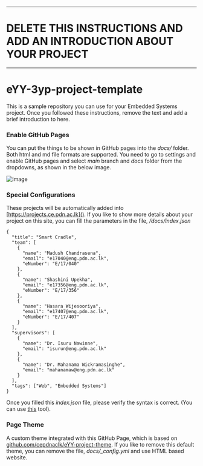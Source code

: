 ___
# DELETE THIS INSTRUCTIONS AND ADD AN INTRODUCTION ABOUT YOUR PROJECT
___

# eYY-3yp-project-template

This is a sample repository you can use for your Embedded Systems project. Once you followed these instructions, remove the text and add a brief introduction to here.

### Enable GitHub Pages

You can put the things to be shown in GitHub pages into the _docs/_ folder. Both html and md file formats are supported. You need to go to settings and enable GitHub pages and select _main_ branch and _docs_ folder from the dropdowns, as shown in the below image.

![image](https://user-images.githubusercontent.com/11540782/98789936-028d3600-2429-11eb-84be-aaba665fdc75.png)

### Special Configurations

These projects will be automatically added into [https://projects.ce.pdn.ac.lk](). If you like to show more details about your project on this site, you can fill the parameters in the file, _/docs/index.json_

```
{
  "title": "Smart Cradle",
  "team": [
    {
      "name": "Madush Chandrasena",
      "email": "e17040@eng.pdn.ac.lk",
      "eNumber": "E/17/040"
    },
    {
      "name": "Shashini Upekha",
      "email": "e17356@eng.pdn.ac.lk",
      "eNumber": "E/17/356"
    },
    {
      "name": "Hasara Wijesooriya",
      "email": "e17407@eng.pdn.ac.lk",
      "eNumber": "E/17/407"
    }
  ],
  "supervisors": [
    {
      "name": "Dr. Isuru Nawinne",
      "email": "isurun@eng.pdn.ac.lk"
    },
    {
      "name": "Dr. Mahanama Wickramasinghe",
      "email": "mahanamaw@eng.pdn.ac.lk"
    }
  ],
  "tags": ["Web", "Embedded Systems"]
}
```

Once you filled this _index.json_ file, please verify the syntax is correct. (You can use [this](https://jsonlint.com/) tool).

### Page Theme

A custom theme integrated with this GitHub Page, which is based on [github.com/cepdnaclk/eYY-project-theme](https://github.com/cepdnaclk/eYY-project-theme). If you like to remove this default theme, you can remove the file, _docs/\_config.yml_ and use HTML based website.
